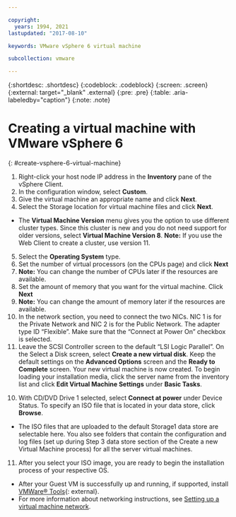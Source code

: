 ```yaml
---

copyright:
  years: 1994, 2021
lastupdated: "2017-08-10"

keywords: VMware vSphere 6 virtual machine

subcollection: vmware

---
```


{:shortdesc: .shortdesc}
{:codeblock: .codeblock}
{:screen: .screen}
{:external: target="_blank" .external} 
{:pre: .pre}
{:table: .aria-labeledby="caption"}
{:note: .note}

# Creating a virtual machine with VMware vSphere 6
{: #create-vsphere-6-virtual-machine}

1. Right-click your host node IP address in the **Inventory** pane of the vSphere Client.
2. In the configuration window, select **Custom**.
3. Give the virtual machine an appropriate name and click **Next**.
4. Select the Storage location for virtual machine files and click **Next**.
* The **Virtual Machine Version** menu gives you the option to use different cluster types. Since this cluster is new and you do not need support for older versions, select **Virtual Machine Version 8**. **Note:** If you use the Web Client to create a cluster, use version 11.
5. Select the **Operating System** type.
6. Set the number of virtual processors (on the CPUs page) and click **Next**
  1. **Note:** You can change the number of CPUs later if the resources are available.
7. Set the amount of memory that you want for the virtual machine. Click **Next**
  1. **Note:** You can change the amount of memory later if the resources are available.
8. In the network section, you need to connect the two NICs. NIC 1 is for the Private Network and NIC 2 is for the Public Network. The adapter type ID “Flexible”. Make sure that the “Connect at Power On” checkbox is selected.
9. Leave the SCSI Controller screen to the default “LSI Logic Parallel”. On the Select a Disk screen, select **Create a new virtual disk**. Keep the default settings on the **Advanced Options** screen and the **Ready to Complete** screen. Your new virtual machine is now created. To begin loading your installation media, click the server name from the inventory list and click **Edit Virtual Machine Settings** under **Basic Tasks**.
<!--* false-->
10. With CD/DVD Drive 1 selected, select **Connect at power** under Device Status. To specify an ISO file that is located in your data store, click **Browse**.
* The ISO files that are uploaded to the default Storage1 data store are selectable here. You also see folders that contain the configuration and log files (set up during Step 3 data store section of the Create a new Virtual Machine process) for all the server virtual machines.
11. After you select your ISO image, you are ready to begin the installation process of your respective OS.
* After your Guest VM is successfully up and running, if supported, install [VMWare&reg; Tools](https://kb.vmware.com/s/article/1014294){: external}.
* For more information about networking instructions, see [Setting up a virtual machine network](/docs/virtualization?topic=virtualization-setting-up-a-virtual-machine-network).
